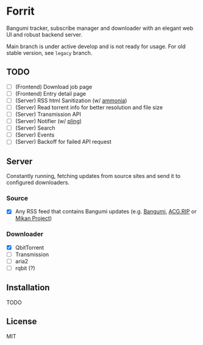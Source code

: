 # Forrit

Bangumi tracker, subscribe manager and downloader with an elegant web UI and robust backend server.

Main branch is under active develop and is not ready for usage. For old stable version, see `legacy` branch.

## TODO

- [ ] (Frontend) Download job page
- [ ] (Frontend) Entry detail page
- [ ] (Server) RSS html Sanitization (w/ [ammonia](https://github.com/rust-ammonia/ammonia))
- [ ] (Server) Read torrent info for better resolution and file size
- [ ] (Server) Transmission API
- [ ] (Server) Notifier (w/ [pling](https://github.com/EdJoPaTo/pling))
- [ ] (Server) Search
- [ ] (Server) Events
- [ ] (Server) Backoff for failed API request

## Server

Constantly running, fetching updates from source sites and send it to configured downloaders.

### Source

- [x] Any RSS feed that contains Bangumi updates (e.g. [Bangumi](https://bangumi.moe), [ACG.RIP](https://acg.rip) or [Mikan Project](https://mikanani.me))

### Downloader

- [x] QbitTorrent
- [ ] Transmission
- [ ] aria2
- [ ] rqbit (?)

## Installation

TODO

## License

MIT
